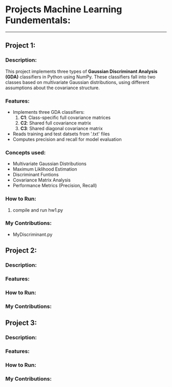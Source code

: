 # Projects Machine Learning Fundementals:

---

## Project 1:   

  ### Description:  
  This project implements three types of **Gaussian Discriminant Analysis (GDA)** classifiers in Python using NumPy. These classifiers fall into two classes based on multivariate Gaussian distributions, using different assumptions about the covariance structure.
  

  ### Features:  
  - Implements three GDA classifiers:
    1. **C1**: Class-specific full covariance matrices
    2. **C2**: Shared full covariance matrix
    3. **C3**: Shared diagonal covariance matrix
   - Reads training and test datsets from '.txt' files
   - Computes precision and recall for model evaluation

  ### Concepts used:
  - Multivariate Gaussian Distributions
  - Maximum Liklihood Estimation
  - Discriminant Funtions
  - Covariance Matrix Analysis
  - Performance Metrics (Precision, Recall) 
  
  ### How to Run:
  1. compile and run hw1.py

  
  ### My Contributions: 
  - MyDiscriminant.py


## Project 2: 

  ### Description:


  ### Features:
  
  
  ### How to Run:
  
  ### My Contributions:
  

## Project 3: 

  ### Description:
  

 ### Features: 
 
 
  
  ### How to Run:
  
  
  
  ### My Contributions:
  
